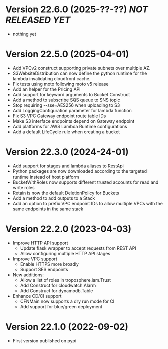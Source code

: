 # Version 22.6.0 (2025-??-??) *NOT RELEASED YET*

* nothing yet

# Version 22.5.0 (2025-04-01)

* Add VPCv2 construct supporting private subnets over multiple AZ.
* S3WebsiteDistribution can now define the python runtime for the lambda invalidating cloudfront cache.
* Fix tests using moto following moto v5 release
* Add an helper for the Pricing API
* Add support for keyword arguments to Bucket Construct
* Add a method to subscribe SQS queue to SNS topic
* Stop requiring --sse=AES256 when uploading to S3
* Add LoggingConfiguration parameter for lambda function
* Fix S3 VPC Gateway endpoint route table IDs
* Make S3 interface endpoints depend on Gateway endpoint
* Add platforms for AWS Lambda Runtime configurations
* Add a default LifeCycle rule when creating a bucket

# Version 22.3.0 (2024-24-01)

* Add support for stages and lambda aliases to RestApi
* Python packages are now downloaded according to the targeted runtime instead
  of host platform
* BucketWithRoles now supports different trusted accounts for read and write
  roles
* Retain is now the default DeletionPolicy for Buckets
* Add a method to add outputs to a Stack
* Add an option to prefix VPC endpoint IDs to allow multiple VPCs with the same
  endpoints in the same stack

# Version 22.2.0 (2023-04-03)

* Improve HTTP API support
  * Update flask wrapper to accept requests from REST API
  * Allow configuring multiple HTTP API stages
* Improve VPC support
  * Enable HTTPS more broadly
  * Support SES endpoints
* New additions:
  * Allow a list of roles in troposphere.iam.Trust
  * Add Construct for cloudwatch.Alarm
  * Add Construct for dynamodb.Table
* Enhance CD/CI support
  * CFNMain now supports a dry run mode for CI
  * Add support for blue/green deployment

# Version 22.1.0 (2022-09-02)

* First version published on pypi
